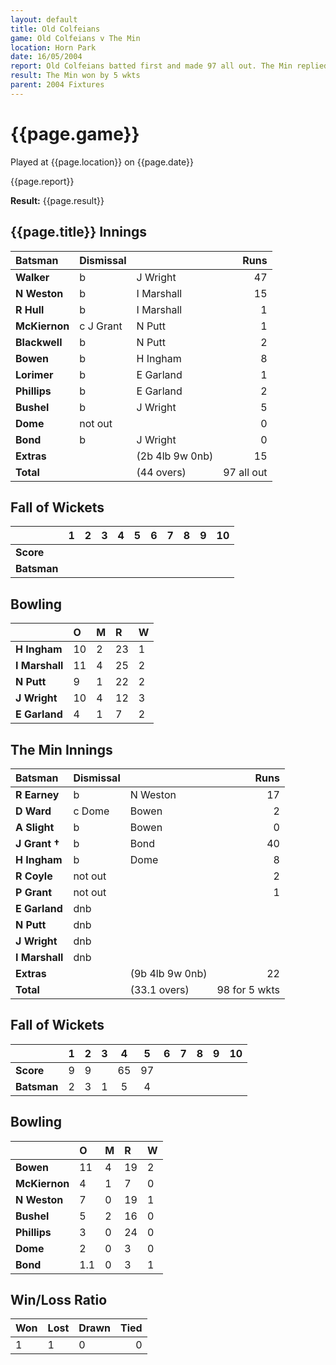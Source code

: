 ```yaml
---
layout: default
title: Old Colfeians
game: Old Colfeians v The Min
location: Horn Park
date: 16/05/2004
report: Old Colfeians batted first and made 97 all out. The Min replied with 98 for 5 wkts
result: The Min won by 5 wkts
parent: 2004 Fixtures
---
```


# {{page.game}}

Played at {{page.location}} on {{page.date}}

{{page.report}}

**Result:** {{page.result}}

## {{page.title}} Innings

| Batsman | Dismissal |  | Runs |
|:---|:---|---|---:|
| **Walker** | b | J Wright | 47 |
| **N Weston** | b | I Marshall | 15 |
| **R Hull** | b | I Marshall | 1 |
| **McKiernon** | c J Grant | N Putt | 1 |
| **Blackwell** | b | N Putt | 2 |
| **Bowen** | b | H Ingham | 8 |
| **Lorimer** | b | E Garland | 1 |
| **Phillips** | b | E Garland | 2 |
| **Bushel** | b | J Wright | 5 |
| **Dome** | not out |  | 0 |
| **Bond** | b | J Wright | 0 |
| **Extras** | | (2b 4lb 9w 0nb) | 15 |
| **Total** | | (44 overs) | 97 all out |

## Fall of Wickets

| | 1 | 2 | 3 | 4 | 5 | 6 | 7 | 8 | 9 | 10 |
|---|:---:|:---:|:---:|:---:|:---:|:---:|:---:|:---:|:---:|:---:|
| **Score** |  |  |  |  |  |  |  |  |  |  |
| **Batsman** |  |  |  |  |  |  |  |  |  |  |

## Bowling

| | O | M | R | W |
|---|:---|:---|:---|:---|
| **H Ingham** | 10 | 2 | 23 | 1 |
| **I Marshall** | 11 | 4 | 25 | 2 |
| **N Putt** | 9 | 1 | 22 | 2 |
| **J Wright** | 10 | 4 | 12 | 3 |
| **E Garland** | 4 | 1 | 7 | 2 |

## The Min Innings

| Batsman | Dismissal |  | Runs |
|:---|:---|---|---:|
| **R Earney** | b | N Weston | 17 |
| **D Ward** | c Dome | Bowen | 2 |
| **A Slight** | b | Bowen | 0 |
| **J Grant &#8224;** | b | Bond | 40 |
| **H Ingham** | b | Dome | 8 |
| **R Coyle** | not out |  | 2 |
| **P Grant** | not out |  | 1 |
| **E Garland** | dnb |  |  |
| **N Putt** | dnb |  |  |
| **J Wright** | dnb |  |  |
| **I Marshall** | dnb |  |  |
| **Extras** | | (9b 4lb 9w 0nb) | 22 |
| **Total** | | (33.1 overs) | 98 for 5 wkts |

## Fall of Wickets

| | 1 | 2 | 3 | 4 | 5 | 6 | 7 | 8 | 9 | 10 |
|---|:---:|:---:|:---:|:---:|:---:|:---:|:---:|:---:|:---:|:---:|
| **Score** | 9 | 9 |  | 65 | 97 |  |  |  |  |  |
| **Batsman** | 2 | 3 | 1 | 5 | 4 |  |  |  |  |  |

## Bowling

| | O | M | R | W |
|---|:---|:---|:---|:---|
| **Bowen** | 11 | 4 | 19 | 2 |
| **McKiernon** | 4 | 1 | 7 | 0 |
| **N Weston** | 7 | 0 | 19 | 1 |
| **Bushel** | 5 | 2 | 16 | 0 |
| **Phillips** | 3 | 0 | 24 | 0 |
| **Dome** | 2 | 0 | 3 | 0 |
| **Bond** | 1.1 | 0 | 3 | 1 |

## Win/Loss Ratio

| Won | Lost | Drawn | Tied |
|:---|:---|:---|---:|
| 1 | 1 | 0 | 0 |